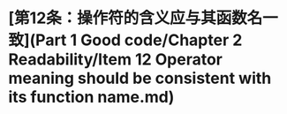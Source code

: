 # \[第12条：操作符的含义应与其函数名一致]\(Part 1 Good code/Chapter 2 Readability/Item 12 Operator meaning should be consistent with its function name.md)


